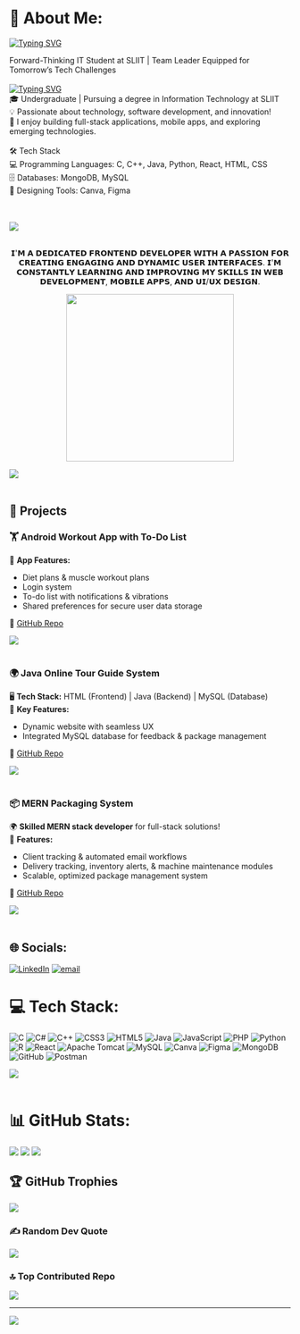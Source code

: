 # 💫 About Me:

[![Typing SVG](https://readme-typing-svg.demolab.com?font=Fira+Code&pause=1000&width=435&lines=HI!+I'M+Ruchira+Bandaranayake)](https://git.io/typing-svg)



Forward-Thinking IT Student at SLIIT | Team Leader Equipped for Tomorrow’s Tech Challenges<br><br>[![Typing SVG](https://readme-typing-svg.demolab.com?font=Fira+Code&pause=1000&width=435&lines=🚀+About+Me)](https://git.io/typing-svg)<br>🎓 Undergraduate | Pursuing a degree in Information Technology at SLIIT<br>💡 Passionate about technology, software development, and innovation!<br>📌 I enjoy building full-stack applications, mobile apps, and exploring emerging technologies.<br><br>🛠️ Tech Stack<br>💻 Programming Languages: C, C++, Java, Python, React, HTML, CSS<br>🗄️ Databases: MongoDB, MySQL<br>🎨 Designing Tools: Canva, Figma<br><br><br>

<img src="https://user-images.githubusercontent.com/73097560/115834477-dbab4500-a447-11eb-908a-139a6edaec5c.gif"><br><br>

<p align="center">
𝗜'𝗠 𝗔 𝗗𝗘𝗗𝗜𝗖𝗔𝗧𝗘𝗗 𝗙𝗥𝗢𝗡𝗧𝗘𝗡𝗗 𝗗𝗘𝗩𝗘𝗟𝗢𝗣𝗘𝗥 𝗪𝗜𝗧𝗛 𝗔 𝗣𝗔𝗦𝗦𝗜𝗢𝗡 𝗙𝗢𝗥 𝗖𝗥𝗘𝗔𝗧𝗜𝗡𝗚 𝗘𝗡𝗚𝗔𝗚𝗜𝗡𝗚 𝗔𝗡𝗗 𝗗𝗬𝗡𝗔𝗠𝗜𝗖 𝗨𝗦𝗘𝗥 𝗜𝗡𝗧𝗘𝗥𝗙𝗔𝗖𝗘𝗦. 𝗜'𝗠 𝗖𝗢𝗡𝗦𝗧𝗔𝗡𝗧𝗟𝗬 𝗟𝗘𝗔𝗥𝗡𝗜𝗡𝗚 𝗔𝗡𝗗 𝗜𝗠𝗣𝗥𝗢𝗩𝗜𝗡𝗚 𝗠𝗬 𝗦𝗞𝗜𝗟𝗟𝗦 𝗜𝗡 𝗪𝗘𝗕 𝗗𝗘𝗩𝗘𝗟𝗢𝗣𝗠𝗘𝗡𝗧, 𝗠𝗢𝗕𝗜𝗟𝗘 𝗔𝗣𝗣𝗦, 𝗔𝗡𝗗 𝗨𝗜/𝗨𝗫 𝗗𝗘𝗦𝗜𝗚𝗡.
</p>

<p align="center">
  <img src="https://media.giphy.com/media/qgQUggAC3Pfv687qPC/giphy.gif?cid=790b7611p1umdwvn2riohavi91ucs2uhg19uti176lb2iyq7&ep=v1_gifs_search&rid=giphy.gif&ct=g" width="300px" />
</p>

<img src="https://user-images.githubusercontent.com/73097560/115834477-dbab4500-a447-11eb-908a-139a6edaec5c.gif"><br><br>

## 📌 Projects    

### 🏋️ Android Workout App with To-Do List
📱 **App Features:**
- Diet plans & muscle workout plans
- Login system
- To-do list with notifications & vibrations
- Shared preferences for secure user data storage

🔗 [GitHub Repo](https://github.com/ruchira403/Android-Application-workout-app-with-the-Todo-list-)

<img src="https://user-images.githubusercontent.com/73097560/115834477-dbab4500-a447-11eb-908a-139a6edaec5c.gif"><br><br>

### 🌍 Java Online Tour Guide System
🖥️ **Tech Stack:** HTML (Frontend) | Java (Backend) | MySQL (Database)  
📌 **Key Features:**
- Dynamic website with seamless UX
- Integrated MySQL database for feedback & package management

🔗 [GitHub Repo](https://github.com/ruchira403/Java-project-online-tour-guide-system-)

<img src="https://user-images.githubusercontent.com/73097560/115834477-dbab4500-a447-11eb-908a-139a6edaec5c.gif"><br><br>

### 📦 MERN Packaging System
🌍 **Skilled MERN stack developer** for full-stack solutions!  
🚀 **Features:**
- Client tracking & automated email workflows
- Delivery tracking, inventory alerts, & machine maintenance modules
- Scalable, optimized package management system

🔗 [GitHub Repo](https://github.com/ruchira403/Mern-Project-Packaging-System-)

<img src="https://user-images.githubusercontent.com/73097560/115834477-dbab4500-a447-11eb-908a-139a6edaec5c.gif"><br><br>


## 🌐 Socials:
[![LinkedIn](https://img.shields.io/badge/LinkedIn-%230077B5.svg?logo=linkedin&logoColor=white)](https://linkedin.com/in/ruchirabandaranayake) [![email](https://img.shields.io/badge/Email-D14836?logo=gmail&logoColor=white)](mailto:Lruchira58@gmail.cm) 

# 💻 Tech Stack:
![C](https://img.shields.io/badge/c-%2300599C.svg?style=for-the-badge&logo=c&logoColor=white) ![C#](https://img.shields.io/badge/c%23-%23239120.svg?style=for-the-badge&logo=csharp&logoColor=white) ![C++](https://img.shields.io/badge/c++-%2300599C.svg?style=for-the-badge&logo=c%2B%2B&logoColor=white) ![CSS3](https://img.shields.io/badge/css3-%231572B6.svg?style=for-the-badge&logo=css3&logoColor=white) ![HTML5](https://img.shields.io/badge/html5-%23E34F26.svg?style=for-the-badge&logo=html5&logoColor=white) ![Java](https://img.shields.io/badge/java-%23ED8B00.svg?style=for-the-badge&logo=openjdk&logoColor=white) ![JavaScript](https://img.shields.io/badge/javascript-%23323330.svg?style=for-the-badge&logo=javascript&logoColor=%23F7DF1E) ![PHP](https://img.shields.io/badge/php-%23777BB4.svg?style=for-the-badge&logo=php&logoColor=white) ![Python](https://img.shields.io/badge/python-3670A0?style=for-the-badge&logo=python&logoColor=ffdd54) ![R](https://img.shields.io/badge/r-%23276DC3.svg?style=for-the-badge&logo=r&logoColor=white) ![React](https://img.shields.io/badge/react-%2320232a.svg?style=for-the-badge&logo=react&logoColor=%2361DAFB) ![Apache Tomcat](https://img.shields.io/badge/apache%20tomcat-%23F8DC75.svg?style=for-the-badge&logo=apache-tomcat&logoColor=black) ![MySQL](https://img.shields.io/badge/mysql-4479A1.svg?style=for-the-badge&logo=mysql&logoColor=white) ![Canva](https://img.shields.io/badge/Canva-%2300C4CC.svg?style=for-the-badge&logo=Canva&logoColor=white) ![Figma](https://img.shields.io/badge/figma-%23F24E1E.svg?style=for-the-badge&logo=figma&logoColor=white) ![MongoDB](https://img.shields.io/badge/MongoDB-%234ea94b.svg?style=for-the-badge&logo=mongodb&logoColor=white) ![GitHub](https://img.shields.io/badge/github-%23121011.svg?style=for-the-badge&logo=github&logoColor=white) ![Postman](https://img.shields.io/badge/Postman-FF6C37?style=for-the-badge&logo=postman&logoColor=white)

<img src="https://user-images.githubusercontent.com/73097560/115834477-dbab4500-a447-11eb-908a-139a6edaec5c.gif"><br><br>

# 📊 GitHub Stats:
![](https://github-readme-stats.vercel.app/api?username=ruchira403&theme=dark&hide_border=false&include_all_commits=false&count_private=false)
![](https://github-readme-streak-stats.herokuapp.com/?user=ruchira403&theme=dark&hide_border=false)
![](https://github-readme-stats.vercel.app/api/top-langs/?username=ruchira403&theme=dark&hide_border=false&include_all_commits=false&count_private=false&layout=compact)

## 🏆 GitHub Trophies
![](https://github-profile-trophy.vercel.app/?username=ruchira403&theme=radical&no-frame=false&no-bg=true&margin-w=4)

### ✍️ Random Dev Quote
![](https://quotes-github-readme.vercel.app/api?type=horizontal&theme=radical)

### 🔝 Top Contributed Repo
![](https://github-contributor-stats.vercel.app/api?username=ruchira403&limit=5&theme=dark&combine_all_yearly_contributions=true)

---
[![](https://visitcount.itsvg.in/api?id=ruchira403&icon=0&color=0)](https://visitcount.itsvg.in)

<!-- Proudly created with GPRM ( https://gprm.itsvg.in ) -->
